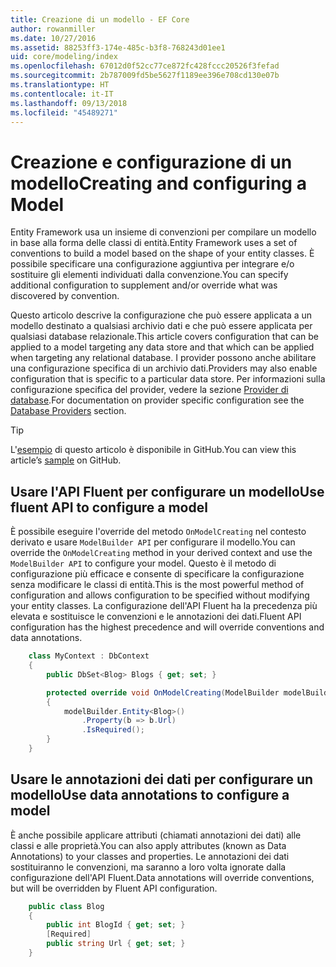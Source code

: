 ```yaml
---
title: Creazione di un modello - EF Core
author: rowanmiller
ms.date: 10/27/2016
ms.assetid: 88253ff3-174e-485c-b3f8-768243d01ee1
uid: core/modeling/index
ms.openlocfilehash: 67012d0f52cc77ce872fc428fccc20526f3fefad
ms.sourcegitcommit: 2b787009fd5be5627f1189ee396e708cd130e07b
ms.translationtype: HT
ms.contentlocale: it-IT
ms.lasthandoff: 09/13/2018
ms.locfileid: "45489271"
---
```

# <a name="creating-and-configuring-a-model"></a><span data-ttu-id="c9cde-102">Creazione e configurazione di un modello</span><span class="sxs-lookup"><span data-stu-id="c9cde-102">Creating and configuring a Model</span></span>

<span data-ttu-id="c9cde-103">Entity Framework usa un insieme di convenzioni per compilare un modello in base alla forma delle classi di entità.</span><span class="sxs-lookup"><span data-stu-id="c9cde-103">Entity Framework uses a set of conventions to build a model based on the shape of your entity classes.</span></span> <span data-ttu-id="c9cde-104">È possibile specificare una configurazione aggiuntiva per integrare e/o sostituire gli elementi individuati dalla convenzione.</span><span class="sxs-lookup"><span data-stu-id="c9cde-104">You can specify additional configuration to supplement and/or override what was discovered by convention.</span></span>

<span data-ttu-id="c9cde-105">Questo articolo descrive la configurazione che può essere applicata a un modello destinato a qualsiasi archivio dati e che può essere applicata per qualsiasi database relazionale.</span><span class="sxs-lookup"><span data-stu-id="c9cde-105">This article covers configuration that can be applied to a model targeting any data store and that which can be applied when targeting any relational database.</span></span> <span data-ttu-id="c9cde-106">I provider possono anche abilitare una configurazione specifica di un archivio dati.</span><span class="sxs-lookup"><span data-stu-id="c9cde-106">Providers may also enable configuration that is specific to a particular data store.</span></span> <span data-ttu-id="c9cde-107">Per informazioni sulla configurazione specifica del provider, vedere la sezione [Provider di database](../providers/index.md).</span><span class="sxs-lookup"><span data-stu-id="c9cde-107">For documentation on provider specific configuration see the [Database Providers](../providers/index.md) section.</span></span>

> [!TIP]  
> <span data-ttu-id="c9cde-108">L'[esempio](https://github.com/aspnet/EntityFramework.Docs/tree/master/samples) di questo articolo è disponibile in GitHub.</span><span class="sxs-lookup"><span data-stu-id="c9cde-108">You can view this article’s [sample](https://github.com/aspnet/EntityFramework.Docs/tree/master/samples) on GitHub.</span></span>

## <a name="use-fluent-api-to-configure-a-model"></a><span data-ttu-id="c9cde-109">Usare l'API Fluent per configurare un modello</span><span class="sxs-lookup"><span data-stu-id="c9cde-109">Use fluent API to configure a model</span></span>

<span data-ttu-id="c9cde-110">È possibile eseguire l'override del metodo `OnModelCreating` nel contesto derivato e usare `ModelBuilder API` per configurare il modello.</span><span class="sxs-lookup"><span data-stu-id="c9cde-110">You can override the `OnModelCreating` method in your derived context and use the `ModelBuilder API` to configure your model.</span></span> <span data-ttu-id="c9cde-111">Questo è il metodo di configurazione più efficace e consente di specificare la configurazione senza modificare le classi di entità.</span><span class="sxs-lookup"><span data-stu-id="c9cde-111">This is the most powerful method of configuration and allows configuration to be specified without modifying your entity classes.</span></span> <span data-ttu-id="c9cde-112">La configurazione dell'API Fluent ha la precedenza più elevata e sostituisce le convenzioni e le annotazioni dei dati.</span><span class="sxs-lookup"><span data-stu-id="c9cde-112">Fluent API configuration has the highest precedence and will override conventions and data annotations.</span></span>

<!-- [!code-csharp[Main](samples/core/Modeling/FluentAPI/Samples/Required.cs?range=5-15&highlight=5-10)] -->

``` csharp
    class MyContext : DbContext
    {
        public DbSet<Blog> Blogs { get; set; }

        protected override void OnModelCreating(ModelBuilder modelBuilder)
        {
            modelBuilder.Entity<Blog>()
                .Property(b => b.Url)
                .IsRequired();
        }
    }
```

## <a name="use-data-annotations-to-configure-a-model"></a><span data-ttu-id="c9cde-113">Usare le annotazioni dei dati per configurare un modello</span><span class="sxs-lookup"><span data-stu-id="c9cde-113">Use data annotations to configure a model</span></span>

<span data-ttu-id="c9cde-114">È anche possibile applicare attributi (chiamati annotazioni dei dati) alle classi e alle proprietà.</span><span class="sxs-lookup"><span data-stu-id="c9cde-114">You can also apply attributes (known as Data Annotations) to your classes and properties.</span></span> <span data-ttu-id="c9cde-115">Le annotazioni dei dati sostituiranno le convenzioni, ma saranno a loro volta ignorate dalla configurazione dell'API Fluent.</span><span class="sxs-lookup"><span data-stu-id="c9cde-115">Data annotations will override conventions, but will be overridden by Fluent API configuration.</span></span>

<!-- [!code-csharp[Main](samples/core/Modeling/DataAnnotations/Samples/Required.cs?range=11-16&highlight=4)] -->
``` csharp
    public class Blog
    {
        public int BlogId { get; set; }
        [Required]
        public string Url { get; set; }
    }
```
